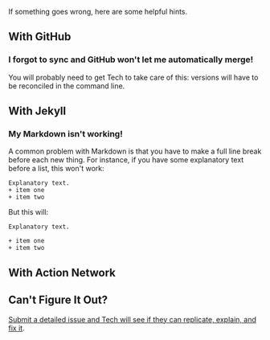 If something goes wrong, here are some helpful hints.

## With GitHub

### I forgot to sync and GitHub won't let me automatically merge!

You will probably need to get Tech to take care of this: versions will have to be reconciled in the command line.

## With Jekyll

### My Markdown isn't working!

A common problem with Markdown is that you have to make a full line break before each new thing. For instance, if you have some explanatory text before a list, this won't work:

    Explanatory text.
    + item one
    + item two
    
But this will:

    Explanatory text.
    
    + item one
    + item two

## With Action Network

## Can't Figure It Out?

[Submit a detailed issue and Tech will see if they can replicate, explain, and fix it](https://github.com/18mr/documentation/issues/new).
